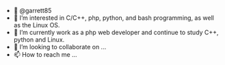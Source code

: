 - 👋 @garrett85
- 👀 I’m interested in C/C++, php, python, and bash programming, as well as the Linux OS.
- 🌱 I’m currently work as a php web developer and continue to study C++, python and Linux.
- 💞️ I’m looking to collaborate on ...
- 📫 How to reach me ...

<!---
garrett85/garrett85 is a ✨ special ✨ repository because its `README.md` (this file) appears on your GitHub profile.
You can click the Preview link to take a look at your changes.
--->
